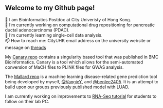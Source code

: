 ## Welcome to my Github page!

🧬 I am Bioinformatics Postdoc at City Univeristy of Hong Kong. \
🔭 I’m currently working on computational drug repositioning for pancreatic ductal adenocarcinoma (PDAC). \
🌱 I’m currently learning single-cell data analysis. \
📫 How to reach me: CityUHK email address on the university website or message on [threads](/www.threads.com/@a.n.bennett)


My [Canary repo](https://github.com/anb94/Canary) contains a singularity based tool that was published in BMC Bioinformatics. Canary is a tool which allows for the semi-automated conversion of MaCH files to PLINK files for GWAS analysis. 

The [Mallard repo](https://github.com/anb94/mallard) is a machine learning disease-related gene prediction tool being developed by myself, [@VangieY](https://github.com/VangieY), and [@benlee2405](https://github.com/benlee2405). It is an attempt to build upon our groups previously published model with LUAD.

I am currently working on improvements to [RNA-Seq tutorial](https://github.com/anb94/bioc-rnaseq-workflow) for students to follow on their lab PC. 

<!--
**anb94/anb94** is a ✨ _special_ ✨ repository because its `README.md` (this file) appears on your GitHub profile.

Here are some ideas to get you started:

- 🔭 I’m currently working on ...
- 🌱 I’m currently learning ...
- 👯 I’m looking to collaborate on ...
- 🤔 I’m looking for help with ...
- 💬 Ask me about ...
- 📫 How to reach me: ...
- 😄 Pronouns: ...
- ⚡ Fun fact: ...
-->

